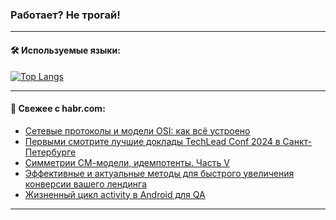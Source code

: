 ### Работает? Не трогай!

---
<!--
#### 🛠️ Technical stack:

![Java](https://img.shields.io/badge/Java-informational?logo=Oracle&style=flat&logoColor=white&color=FF4500)
![Kotlin](https://img.shields.io/badge/Kotlin-informational?logo=Kotlin&style=flat&logoColor=white&color=774D97)
![TS](https://img.shields.io/badge/TypeScript-informational?logo=typeScript&style=flat&logoColor=black&color=017acc)
![Python](https://img.shields.io/badge/Python-informational?logo=Python&style=flat&logoColor=black&color=ffdd54) <br>
![Spring](https://img.shields.io/badge/Spring-informational?logo=Spring&style=flat&logoColor=white&color=6DB33F) 
![SpringBoot](https://img.shields.io/badge/SpringBoot-informational?logo=SpringBoot&style=flat&logoColor=white&color=6DB33F)
![Nest](https://img.shields.io/badge/NestJS-informational?logo=NestJS&style=flat&logoColor=white&color=E0234E) 
![NodeJS](https://img.shields.io/badge/NodeJS-informational?logo=node.js&style=flat&logoColor=white&color=70A760)<br>
![PostgreSQL](https://img.shields.io/badge/PostgreSQL-informational?logo=PostgreSQL&style=flat&logoColor=white&color=DAA520)
![MongoDB](https://img.shields.io/badge/MongoDB-informational?logo=MongoDB&style=flat&logoColor=white&color=870000)
![Apache](https://img.shields.io/badge/Apache-informational?logo=apache&style=flat&logoColor=white&color=f74e28)

___ 
-->

#### 🛠️ Используемые языки:

[![Top Langs](https://github-readme-stats-u2qms2cxw-advtsettinggmailcoms-projects.vercel.app/api/top-langs/?username=zloylis&langs_count=10&hide_title=true&title_color=e6edf3&size_weight=0.5&count_weight=0.5&layout=compact&hide_progress=true&hide_border=true&theme=dracula)](https://github.com/zloylis)

<!---


####  :octocat:&nbsp;&nbsp; Статистика:

![GitHub stats](https://github-readme-stats-u2qms2cxw-advtsettinggmailcoms-projects.vercel.app/api?username=zloylis&show_icons=true&hide_border=true&theme=dracula&title_color=e6edf3&include_all_commits=true&count_private=true&hide_rank=false&hide_title=true&rank_icon=github)
-->
---

#### 💬 Свежее с habr.com:

<!-- BLOG-POST-LIST:START -->
- [Сетевые протоколы и модели OSI: как всё устроено](https://habr.com/ru/articles/835496/?utm_source=habrahabr&utm_medium=rss&utm_campaign=835496)
- [Первыми смотрите лучшие доклады TechLead Conf 2024 в Санкт-Петербурге](https://habr.com/ru/companies/oleg-bunin/articles/835466/?utm_source=habrahabr&utm_medium=rss&utm_campaign=835466)
- [Симметрии СМ-модели, идемпотенты. Часть V](https://habr.com/ru/articles/834744/?utm_source=habrahabr&utm_medium=rss&utm_campaign=834744)
- [Эффективные и актуальные методы для быстрого увеличения конверсии вашего лендинга](https://habr.com/ru/articles/835430/?utm_source=habrahabr&utm_medium=rss&utm_campaign=835430)
- [Жизненный цикл activity в Android для QA](https://habr.com/ru/articles/830198/?utm_source=habrahabr&utm_medium=rss&utm_campaign=830198)
<!-- BLOG-POST-LIST:END -->

---
